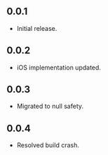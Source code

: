 ## 0.0.1

* Initial release.

## 0.0.2
* iOS implementation updated. 

## 0.0.3
* Migrated to null safety.

## 0.0.4
* Resolved build crash.